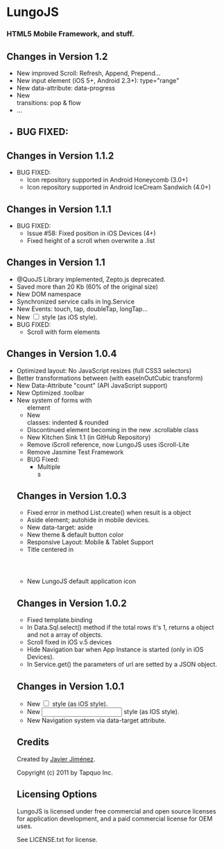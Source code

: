 # LungoJS
### HTML5 Mobile Framework, and stuff.

## Changes in Version 1.2
- New improved Scroll: Refresh, Append, Prepend...
- New input element (iOS 5+, Android 2.3+): type="range"
- New data-attribute: data-progress
- New <section> transitions: pop & flow
- ...
- BUG FIXED:
    -

## Changes in Version 1.1.2
- BUG FIXED:
    - Icon repository supported in Android Honeycomb (3.0+)
    - Icon repository supported in Android IceCream Sandwich (4.0+)

## Changes in Version 1.1.1

- BUG FIXED:
    - Issue #58: Fixed position in iOS Devices (4+)
    - Fixed height of a scroll when overwrite a .list

## Changes in Version 1.1

- @QuoJS Library implemented, Zepto.js deprecated.
- Saved more than 20 Kb (60% of the original size)
- New DOM namespace
- Synchronized service calls in lng.Service
- New Events: touch, tap, doubleTap, longTap...
- New <input type="checkbox"> style (as iOS style).
- BUG FIXED:
    - Scroll with form elements

## Changes in Version 1.0.4

- Optimized layout: No JavaScript resizes (full CSS3 selectors)
- Better transformations between <sections> (with easeInOutCubic transform)
- New Data-Attribute "count" (API JavaScript support)
- New Optimized .toolbar
- New system of forms with <ul> element
- New <article> classes: indented & rounded
- Discontinued <scroll> element becoming in the new .scrollable class
- New Kitchen Sink 1.1 (in GitHub Repository)
- Remove iScroll reference, now LungoJS uses iScroll-Lite
- Remove Jasmine Test Framework
- BUG Fixed:
    - Multiple <aside>s

## Changes in Version 1.0.3

- Fixed error in method List.create() when result is a object
- Aside element; autohide in mobile devices.
- New data-target: aside
- New theme & default button color
- Responsive Layout: Mobile & Tablet Support
- Title centered in <header>
- New LungoJS default application icon

## Changes in Version 1.0.2

- Fixed template.binding
- In Data.Sql.select() method if the total rows it's 1, returns a object and
  not a array of objects.
- Scroll fixed in iOS v.5 devices
- Hide Navigation bar when App Instance is started (only in iOS Devices).
- In Service.get() the parameters of url are setted by a JSON object.

## Changes in Version 1.0.1

- New <input type="checkbox"> style (as iOS style).
- New <input type="group"> style (as IOS style).
- New Navigation system via data-target attribute.

## Credits
Created by [Javier Jiménez](http://twitter.com/soyjavi).

Copyright (c) 2011 by Tapquo Inc.

## Licensing Options
LungoJS is licensed under free commercial and open source licenses for
application development, and a paid commercial license for OEM uses.

See LICENSE.txt for license.